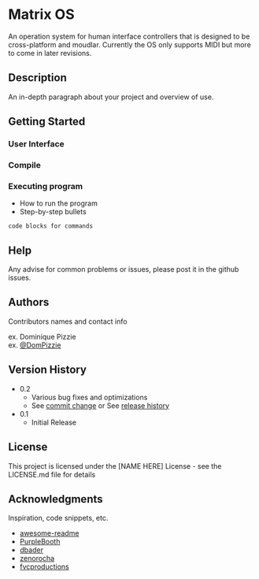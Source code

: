 # Matrix OS

An operation system for human interface controllers that is designed to be cross-platform and moudlar.
Currently the OS only supports MIDI but more to come in later revisions.

## Description

An in-depth paragraph about your project and overview of use.

## Getting Started

### User Interface
### Compile

### Executing program

* How to run the program
* Step-by-step bullets
```
code blocks for commands
```

## Help

Any advise for common problems or issues, please post it in the github issues.

## Authors

Contributors names and contact info

ex. Dominique Pizzie  
ex. [@DomPizzie](https://twitter.com/dompizzie)

## Version History

* 0.2
    * Various bug fixes and optimizations
    * See [commit change]() or See [release history]()
* 0.1
    * Initial Release

## License

This project is licensed under the [NAME HERE] License - see the LICENSE.md file for details

## Acknowledgments

Inspiration, code snippets, etc.
* [awesome-readme](https://github.com/matiassingers/awesome-readme)
* [PurpleBooth](https://gist.github.com/PurpleBooth/109311bb0361f32d87a2)
* [dbader](https://github.com/dbader/readme-template)
* [zenorocha](https://gist.github.com/zenorocha/4526327)
* [fvcproductions](https://gist.github.com/fvcproductions/1bfc2d4aecb01a834b46)
